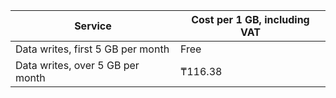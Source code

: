| Service | Cost per 1 GB, including VAT |
| ---- | ---- |
| Data writes, first 5 GB per month | Free |
| Data writes, over 5 GB per month | ₸116.38 |